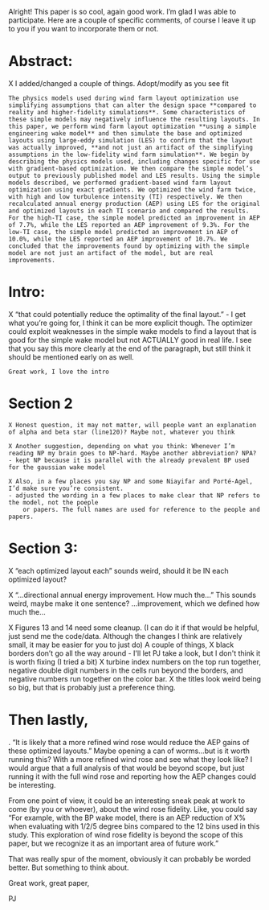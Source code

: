 Alright! This paper is so cool, again good work. I’m glad I was able to participate. Here are a couple of specific comments, of course I leave it up to you if you want to incorporate them or not.
 
 
# Abstract:
X   I added/changed a couple of things. Adopt/modify as you see fit
    
    The physics models used during wind farm layout optimization use simplifying assumptions that can alter the design space **compared to reality and higher-fidelity simulations**. Some characteristics of these simple models may negatively influence the resulting layouts. In this paper, we perform wind farm layout optimization **using a simple engineering wake model** and then simulate the base and optimized layouts using large-eddy simulation (LES) to confirm that the layout was actually improved, **and not just an artifact of the simplifying assumptions in the low-fidelity wind farm simulation**. We begin by describing the physics models used, including changes specific for use with gradient-based optimization. We then compare the simple model’s output to previously published model and LES results. Using the simple models described, we performed gradient-based wind farm layout optimization using exact gradients. We optimized the wind farm twice, with high and low turbulence intensity (TI) respectively. We then recalculated annual energy production (AEP) using LES for the original and optimized layouts in each TI scenario and compared the results. For the high-TI case, the simple model predicted an improvement in AEP of 7.7%, while the LES reported an AEP improvement of 9.3%. For the low-TI case, the simple model predicted an improvement in AEP of 10.0%, while the LES reported an AEP improvement of 10.7%. We concluded that the improvements found by optimizing with the simple model are not just an artifact of the model, but are real improvements. 
 
# Intro:
X    “that could potentially reduce the optimality of the final layout.” - I get what you’re going for, I think it can be more explicit though. The optimizer could exploit weaknesses in the simple wake models to find a layout that is good for the simple wake model but not ACTUALLY good in real life. I see that you say this more clearly at the end of the paragraph, but still think it should be mentioned early on as well.
 
    Great work, I love the intro
 
 
# Section 2
    X Honest question, it may not matter, will people want an explanation of alpha and beta star (line120)? Maybe not, whatever you think
    
    X Another suggestion, depending on what you think: Whenever I’m reading NP my brain goes to NP-hard. Maybe another abbreviation? NPA? 
    - kept NP because it is parallel with the already prevalent BP used for the gaussian wake model

    X Also, in a few places you say NP and some Niayifar and Porté-Agel, I’d make sure you’re consistent.
    - adjusted the wording in a few places to make clear that NP refers to the model, not the poeple
        or papers. The full names are used for reference to the people and papers.
 
 
# Section 3:
 
X “each optimized layout each” sounds weird, should it be IN each optimized layout?
 
 
X “…directional annual energy improvement. How much the…” This sounds weird, maybe make it one sentence? …improvement, which we defined how much the…
 
 
X Figures 13 and 14 need some cleanup. (I can do it if that would be helpful, just send me the code/data. Although the changes I think are relatively small, it may be easier for you to just do) A couple of things, 
    X black borders don’t go all the way around
        - I'll let PJ take a look, but I don't think it is worth fixing (I tried a bit)
    X turbine index numbers on the top run together, negative double digit numbers in the cells run beyond the borders, and negative numbers run together on the color bar. 
    X the titles look weird being so big, but that is probably just a preference thing. 
 
# Then lastly,
 
.   “It is likely that a more refined wind rose would reduce the AEP gains of these optimized layouts.” Maybe opening a can of worms…but is it worth running this? With a more refined wind rose and see what they look like? I would argue that a full analysis of that would be beyond scope, but just running it with the full wind rose and reporting how the AEP changes could be interesting.
 
From one point of view, it could be an interesting sneak peak at work to come (by you or whoever), about the wind rose fidelity. Like, you could say “For example, with the BP wake model, there is an AEP reduction of X% when evaluating with 1/2/5 degree bins compared to the 12 bins used in this study. This exploration of wind rose fidelity is beyond the scope of this paper, but we recognize it as an important area of future work.”
 
That was really spur of the moment, obviously it can probably be worded better. But something to think about.
 
 
Great work, great paper,
 
PJ
